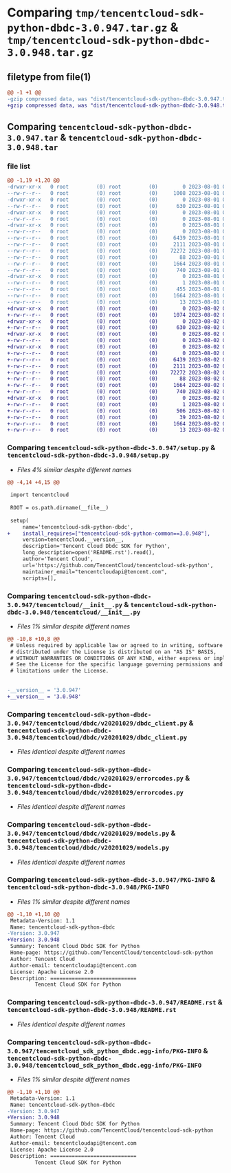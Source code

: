 # Comparing `tmp/tencentcloud-sdk-python-dbdc-3.0.947.tar.gz` & `tmp/tencentcloud-sdk-python-dbdc-3.0.948.tar.gz`

## filetype from file(1)

```diff
@@ -1 +1 @@
-gzip compressed data, was "dist/tencentcloud-sdk-python-dbdc-3.0.947.tar", last modified: Tue Aug  1 00:35:43 2023, max compression
+gzip compressed data, was "dist/tencentcloud-sdk-python-dbdc-3.0.948.tar", last modified: Wed Aug  2 00:28:16 2023, max compression
```

## Comparing `tencentcloud-sdk-python-dbdc-3.0.947.tar` & `tencentcloud-sdk-python-dbdc-3.0.948.tar`

### file list

```diff
@@ -1,19 +1,20 @@
-drwxr-xr-x   0 root         (0) root         (0)        0 2023-08-01 00:35:43.000000 tencentcloud-sdk-python-dbdc-3.0.947/
--rw-r--r--   0 root         (0) root         (0)     1008 2023-08-01 00:35:42.000000 tencentcloud-sdk-python-dbdc-3.0.947/setup.py
-drwxr-xr-x   0 root         (0) root         (0)        0 2023-08-01 00:35:42.000000 tencentcloud-sdk-python-dbdc-3.0.947/tencentcloud/
--rw-r--r--   0 root         (0) root         (0)      630 2023-08-01 00:35:42.000000 tencentcloud-sdk-python-dbdc-3.0.947/tencentcloud/__init__.py
-drwxr-xr-x   0 root         (0) root         (0)        0 2023-08-01 00:35:42.000000 tencentcloud-sdk-python-dbdc-3.0.947/tencentcloud/dbdc/
--rw-r--r--   0 root         (0) root         (0)        0 2023-08-01 00:35:42.000000 tencentcloud-sdk-python-dbdc-3.0.947/tencentcloud/dbdc/__init__.py
-drwxr-xr-x   0 root         (0) root         (0)        0 2023-08-01 00:35:42.000000 tencentcloud-sdk-python-dbdc-3.0.947/tencentcloud/dbdc/v20201029/
--rw-r--r--   0 root         (0) root         (0)        0 2023-08-01 00:35:42.000000 tencentcloud-sdk-python-dbdc-3.0.947/tencentcloud/dbdc/v20201029/__init__.py
--rw-r--r--   0 root         (0) root         (0)     6439 2023-08-01 00:35:42.000000 tencentcloud-sdk-python-dbdc-3.0.947/tencentcloud/dbdc/v20201029/dbdc_client.py
--rw-r--r--   0 root         (0) root         (0)     2111 2023-08-01 00:35:42.000000 tencentcloud-sdk-python-dbdc-3.0.947/tencentcloud/dbdc/v20201029/errorcodes.py
--rw-r--r--   0 root         (0) root         (0)    72272 2023-08-01 00:35:42.000000 tencentcloud-sdk-python-dbdc-3.0.947/tencentcloud/dbdc/v20201029/models.py
--rw-r--r--   0 root         (0) root         (0)       88 2023-08-01 00:35:43.000000 tencentcloud-sdk-python-dbdc-3.0.947/setup.cfg
--rw-r--r--   0 root         (0) root         (0)     1664 2023-08-01 00:35:43.000000 tencentcloud-sdk-python-dbdc-3.0.947/PKG-INFO
--rw-r--r--   0 root         (0) root         (0)      740 2023-08-01 00:35:42.000000 tencentcloud-sdk-python-dbdc-3.0.947/README.rst
-drwxr-xr-x   0 root         (0) root         (0)        0 2023-08-01 00:35:42.000000 tencentcloud-sdk-python-dbdc-3.0.947/tencentcloud_sdk_python_dbdc.egg-info/
--rw-r--r--   0 root         (0) root         (0)        1 2023-08-01 00:35:42.000000 tencentcloud-sdk-python-dbdc-3.0.947/tencentcloud_sdk_python_dbdc.egg-info/dependency_links.txt
--rw-r--r--   0 root         (0) root         (0)      455 2023-08-01 00:35:42.000000 tencentcloud-sdk-python-dbdc-3.0.947/tencentcloud_sdk_python_dbdc.egg-info/SOURCES.txt
--rw-r--r--   0 root         (0) root         (0)     1664 2023-08-01 00:35:42.000000 tencentcloud-sdk-python-dbdc-3.0.947/tencentcloud_sdk_python_dbdc.egg-info/PKG-INFO
--rw-r--r--   0 root         (0) root         (0)       13 2023-08-01 00:35:42.000000 tencentcloud-sdk-python-dbdc-3.0.947/tencentcloud_sdk_python_dbdc.egg-info/top_level.txt
+drwxr-xr-x   0 root         (0) root         (0)        0 2023-08-02 00:28:16.000000 tencentcloud-sdk-python-dbdc-3.0.948/
+-rw-r--r--   0 root         (0) root         (0)     1074 2023-08-02 00:28:16.000000 tencentcloud-sdk-python-dbdc-3.0.948/setup.py
+drwxr-xr-x   0 root         (0) root         (0)        0 2023-08-02 00:28:16.000000 tencentcloud-sdk-python-dbdc-3.0.948/tencentcloud/
+-rw-r--r--   0 root         (0) root         (0)      630 2023-08-02 00:28:16.000000 tencentcloud-sdk-python-dbdc-3.0.948/tencentcloud/__init__.py
+drwxr-xr-x   0 root         (0) root         (0)        0 2023-08-02 00:28:16.000000 tencentcloud-sdk-python-dbdc-3.0.948/tencentcloud/dbdc/
+-rw-r--r--   0 root         (0) root         (0)        0 2023-08-02 00:28:16.000000 tencentcloud-sdk-python-dbdc-3.0.948/tencentcloud/dbdc/__init__.py
+drwxr-xr-x   0 root         (0) root         (0)        0 2023-08-02 00:28:16.000000 tencentcloud-sdk-python-dbdc-3.0.948/tencentcloud/dbdc/v20201029/
+-rw-r--r--   0 root         (0) root         (0)        0 2023-08-02 00:28:16.000000 tencentcloud-sdk-python-dbdc-3.0.948/tencentcloud/dbdc/v20201029/__init__.py
+-rw-r--r--   0 root         (0) root         (0)     6439 2023-08-02 00:28:16.000000 tencentcloud-sdk-python-dbdc-3.0.948/tencentcloud/dbdc/v20201029/dbdc_client.py
+-rw-r--r--   0 root         (0) root         (0)     2111 2023-08-02 00:28:16.000000 tencentcloud-sdk-python-dbdc-3.0.948/tencentcloud/dbdc/v20201029/errorcodes.py
+-rw-r--r--   0 root         (0) root         (0)    72272 2023-08-02 00:28:16.000000 tencentcloud-sdk-python-dbdc-3.0.948/tencentcloud/dbdc/v20201029/models.py
+-rw-r--r--   0 root         (0) root         (0)       88 2023-08-02 00:28:16.000000 tencentcloud-sdk-python-dbdc-3.0.948/setup.cfg
+-rw-r--r--   0 root         (0) root         (0)     1664 2023-08-02 00:28:16.000000 tencentcloud-sdk-python-dbdc-3.0.948/PKG-INFO
+-rw-r--r--   0 root         (0) root         (0)      740 2023-08-02 00:28:16.000000 tencentcloud-sdk-python-dbdc-3.0.948/README.rst
+drwxr-xr-x   0 root         (0) root         (0)        0 2023-08-02 00:28:16.000000 tencentcloud-sdk-python-dbdc-3.0.948/tencentcloud_sdk_python_dbdc.egg-info/
+-rw-r--r--   0 root         (0) root         (0)        1 2023-08-02 00:28:16.000000 tencentcloud-sdk-python-dbdc-3.0.948/tencentcloud_sdk_python_dbdc.egg-info/dependency_links.txt
+-rw-r--r--   0 root         (0) root         (0)      506 2023-08-02 00:28:16.000000 tencentcloud-sdk-python-dbdc-3.0.948/tencentcloud_sdk_python_dbdc.egg-info/SOURCES.txt
+-rw-r--r--   0 root         (0) root         (0)       39 2023-08-02 00:28:16.000000 tencentcloud-sdk-python-dbdc-3.0.948/tencentcloud_sdk_python_dbdc.egg-info/requires.txt
+-rw-r--r--   0 root         (0) root         (0)     1664 2023-08-02 00:28:16.000000 tencentcloud-sdk-python-dbdc-3.0.948/tencentcloud_sdk_python_dbdc.egg-info/PKG-INFO
+-rw-r--r--   0 root         (0) root         (0)       13 2023-08-02 00:28:16.000000 tencentcloud-sdk-python-dbdc-3.0.948/tencentcloud_sdk_python_dbdc.egg-info/top_level.txt
```

### Comparing `tencentcloud-sdk-python-dbdc-3.0.947/setup.py` & `tencentcloud-sdk-python-dbdc-3.0.948/setup.py`

 * *Files 4% similar despite different names*

```diff
@@ -4,14 +4,15 @@
 
 import tencentcloud
 
 ROOT = os.path.dirname(__file__)
 
 setup(
     name='tencentcloud-sdk-python-dbdc',
+    install_requires=["tencentcloud-sdk-python-common==3.0.948"],
     version=tencentcloud.__version__,
     description='Tencent Cloud Dbdc SDK for Python',
     long_description=open('README.rst').read(),
     author='Tencent Cloud',
     url='https://github.com/TencentCloud/tencentcloud-sdk-python',
     maintainer_email="tencentcloudapi@tencent.com",
     scripts=[],
```

### Comparing `tencentcloud-sdk-python-dbdc-3.0.947/tencentcloud/__init__.py` & `tencentcloud-sdk-python-dbdc-3.0.948/tencentcloud/__init__.py`

 * *Files 1% similar despite different names*

```diff
@@ -10,8 +10,8 @@
 # Unless required by applicable law or agreed to in writing, software
 # distributed under the License is distributed on an "AS IS" BASIS,
 # WITHOUT WARRANTIES OR CONDITIONS OF ANY KIND, either express or implied.
 # See the License for the specific language governing permissions and
 # limitations under the License.
 
 
-__version__ = '3.0.947'
+__version__ = '3.0.948'
```

### Comparing `tencentcloud-sdk-python-dbdc-3.0.947/tencentcloud/dbdc/v20201029/dbdc_client.py` & `tencentcloud-sdk-python-dbdc-3.0.948/tencentcloud/dbdc/v20201029/dbdc_client.py`

 * *Files identical despite different names*

### Comparing `tencentcloud-sdk-python-dbdc-3.0.947/tencentcloud/dbdc/v20201029/errorcodes.py` & `tencentcloud-sdk-python-dbdc-3.0.948/tencentcloud/dbdc/v20201029/errorcodes.py`

 * *Files identical despite different names*

### Comparing `tencentcloud-sdk-python-dbdc-3.0.947/tencentcloud/dbdc/v20201029/models.py` & `tencentcloud-sdk-python-dbdc-3.0.948/tencentcloud/dbdc/v20201029/models.py`

 * *Files identical despite different names*

### Comparing `tencentcloud-sdk-python-dbdc-3.0.947/PKG-INFO` & `tencentcloud-sdk-python-dbdc-3.0.948/PKG-INFO`

 * *Files 1% similar despite different names*

```diff
@@ -1,10 +1,10 @@
 Metadata-Version: 1.1
 Name: tencentcloud-sdk-python-dbdc
-Version: 3.0.947
+Version: 3.0.948
 Summary: Tencent Cloud Dbdc SDK for Python
 Home-page: https://github.com/TencentCloud/tencentcloud-sdk-python
 Author: Tencent Cloud
 Author-email: tencentcloudapi@tencent.com
 License: Apache License 2.0
 Description: ============================
         Tencent Cloud SDK for Python
```

### Comparing `tencentcloud-sdk-python-dbdc-3.0.947/README.rst` & `tencentcloud-sdk-python-dbdc-3.0.948/README.rst`

 * *Files identical despite different names*

### Comparing `tencentcloud-sdk-python-dbdc-3.0.947/tencentcloud_sdk_python_dbdc.egg-info/PKG-INFO` & `tencentcloud-sdk-python-dbdc-3.0.948/tencentcloud_sdk_python_dbdc.egg-info/PKG-INFO`

 * *Files 1% similar despite different names*

```diff
@@ -1,10 +1,10 @@
 Metadata-Version: 1.1
 Name: tencentcloud-sdk-python-dbdc
-Version: 3.0.947
+Version: 3.0.948
 Summary: Tencent Cloud Dbdc SDK for Python
 Home-page: https://github.com/TencentCloud/tencentcloud-sdk-python
 Author: Tencent Cloud
 Author-email: tencentcloudapi@tencent.com
 License: Apache License 2.0
 Description: ============================
         Tencent Cloud SDK for Python
```

